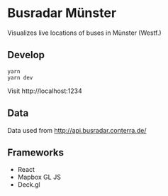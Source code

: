 # Busradar Münster

Visualizes live locations of buses in Münster (Westf.)

## Develop
```
yarn
yarn dev
```
Visit http://localhost:1234

## Data
Data used from http://api.busradar.conterra.de/

## Frameworks
- React
- Mapbox GL JS
- Deck.gl